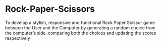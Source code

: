 # Rock-Paper-Scissors
 To develop a stylish, responsive and functional Rock Paper Scissor game between the User and the Computer by generating a random choice from the computer’s side, comparing both the choices and updating the scores respectively
